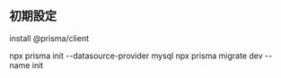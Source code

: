 ## 初期設定

install @prisma/client

npx prisma init --datasource-provider mysql
npx prisma migrate dev --name init
